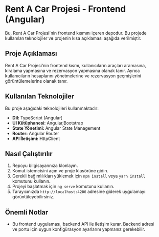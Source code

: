 # Rent A Car Projesi - Frontend (Angular)

Bu, Rent A Car Projesi'nin frontend kısmını içeren depodur. Bu projede kullanılan teknolojiler ve projenin kısa açıklaması aşağıda verilmiştir.

## Proje Açıklaması

Rent A Car Projesi'nin frontend kısmı, kullanıcıların araçları aramasına, kiralama yapmasına ve rezervasyon yapmasına olanak tanır. Ayrıca kullanıcıların hesaplarını yönetmelerine ve rezervasyon geçmişlerini görüntülemelerine olanak tanır.

## Kullanılan Teknolojiler

Bu proje aşağıdaki teknolojileri kullanmaktadır:
- **Dil:** TypeScript (Angular)
- **UI Kütüphanesi:** Angular,Bootstrap
- **State Yönetimi:** Angular State Management
- **Router:** Angular Router
- **API İletişimi:** HttpClient

## Nasıl Çalıştırılır

1. Repoyu bilgisayarınıza klonlayın.
2. Komut istemcisini açın ve proje klasörüne gidin.
3. Gerekli bağımlılıkları yüklemek için `npm install` veya `yarn install` komutunu kullanın.
4. Projeyi başlatmak için `ng serve` komutunu kullanın.
5. Tarayıcınızda `http://localhost:4200` adresine giderek uygulamayı görüntüleyebilirsiniz.

## Önemli Notlar

- Bu frontend uygulaması, backend API ile iletişim kurar. Backend adresi ve portu için uygun konfigürasyon ayarlarını yapmanız gerekebilir.
